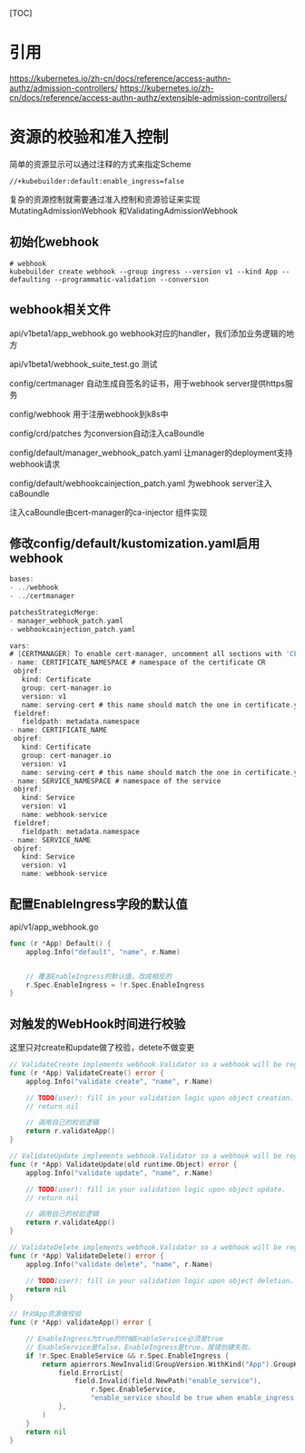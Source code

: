 [TOC]
# 引用
https://kubernetes.io/zh-cn/docs/reference/access-authn-authz/admission-controllers/
https://kubernetes.io/zh-cn/docs/reference/access-authn-authz/extensible-admission-controllers/


# 资源的校验和准入控制
简单的资源显示可以通过注释的方式来指定Scheme
```shell
//+kubebuilder:default:enable_ingress=false
```

复杂的资源控制就需要通过准入控制和资源验证来实现
MutatingAdmissionWebhook 和ValidatingAdmissionWebhook 



## 初始化webhook
```shell
# webhook
kubebuilder create webhook --group ingress --version v1 --kind App --defaulting --programmatic-validation --conversion
```

## webhook相关文件
api/v1beta1/app_webhook.go webhook对应的handler，我们添加业务逻辑的地方

api/v1beta1/webhook_suite_test.go 测试

config/certmanager 自动生成自签名的证书，用于webhook server提供https服务

config/webhook 用于注册webhook到k8s中

config/crd/patches 为conversion自动注入caBoundle

config/default/manager_webhook_patch.yaml 让manager的deployment支持webhook请求

config/default/webhookcainjection_patch.yaml 为webhook server注入caBoundle

注入caBoundle由cert-manager的ca-injector 组件实现


## 修改config/default/kustomization.yaml启用webhook
```go
bases:
- ../webhook
- ../certmanager

patchesStrategicMerge:
- manager_webhook_patch.yaml
- webhookcainjection_patch.yaml

vars:
# [CERTMANAGER] To enable cert-manager, uncomment all sections with 'CERTMANAGER' prefix.
- name: CERTIFICATE_NAMESPACE # namespace of the certificate CR
 objref:
   kind: Certificate
   group: cert-manager.io
   version: v1
   name: serving-cert # this name should match the one in certificate.yaml
 fieldref:
   fieldpath: metadata.namespace
- name: CERTIFICATE_NAME
 objref:
   kind: Certificate
   group: cert-manager.io
   version: v1
   name: serving-cert # this name should match the one in certificate.yaml
- name: SERVICE_NAMESPACE # namespace of the service
 objref:
   kind: Service
   version: v1
   name: webhook-service
 fieldref:
   fieldpath: metadata.namespace
- name: SERVICE_NAME
 objref:
   kind: Service
   version: v1
   name: webhook-service
```

## 配置EnableIngress字段的默认值
api/v1/app_webhook.go
```go
func (r *App) Default() {
	applog.Info("default", "name", r.Name)


	// 覆盖EnableIngress的默认值，改成相反的
	r.Spec.EnableIngress = !r.Spec.EnableIngress
}
```

## 对触发的WebHook时间进行校验
这里只对create和update做了校验，detete不做变更
```go
// ValidateCreate implements webhook.Validator so a webhook will be registered for the type
func (r *App) ValidateCreate() error {
	applog.Info("validate create", "name", r.Name)

	// TODO(user): fill in your validation logic upon object creation.
	// return nil

	// 调用自己的校验逻辑
	return r.validateApp()
}

// ValidateUpdate implements webhook.Validator so a webhook will be registered for the type
func (r *App) ValidateUpdate(old runtime.Object) error {
	applog.Info("validate update", "name", r.Name)

	// TODO(user): fill in your validation logic upon object update.
	// return nil

	// 调用自己的校验逻辑
	return r.validateApp()
}

// ValidateDelete implements webhook.Validator so a webhook will be registered for the type
func (r *App) ValidateDelete() error {
	applog.Info("validate delete", "name", r.Name)

	// TODO(user): fill in your validation logic upon object deletion.
	return nil
}

// 针对App资源做校验
func (r *App) validateApp() error {

    // EnableIngress为true的时候EnableService必须是true
	// EnableService是false，EnableIngress是true，报错创建失败，
	if !r.Spec.EnableService && r.Spec.EnableIngress {
		return apierrors.NewInvalid(GroupVersion.WithKind("App").GroupKind(), r.Name,
			field.ErrorList{
				field.Invalid(field.NewPath("enable_service"),
					r.Spec.EnableService,
					"enable_service should be true when enable_ingress is true"),
			},
		)
	}
	return nil
}


```